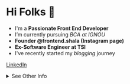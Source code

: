 # Hi Folks 👋

<!-- ![Divya](https://media-exp1.licdn.com/dms/image/C5603AQFDOiY-yy66IQ/profile-displayphoto-shrink_800_800/0/1634569925842?e=1641427200&v=beta&t=R-MPkNaX_rWh6Er85zliDGXd7SscVETryNFgY2wPoHg) -->

- I'm a **Passionate Front End Developer**
- I’m currently pursuing *BCA at IGNOU* 
- **Founder @frontend.shala (Instagram page)**
- **Ex-Software Engineer at TSI**
- I've recently started my *blogging* journey

[LinkedIn](https://www.linkedin.com/in/divya-reddy-58025a12b/)

<details>
    <summary>
       See Other Info
    </summary> 
         1. item 1
        1. item 2
        1. item 3

        - [x] HTML
        - [ ] CSS


        | Heading 1 | Heading 2 |
        |:---|:---:|
        |hi|hello|

        `const a = 'Divya'`

        ```
        const a = 'Divya'
        const a = 'Divya'
        const a = 'Divya'
        ```

        ```js
        const a = 'Divya'
        ```

        ```diff
        - const a = 'Divya';
        + const a = 'Reddy';
        ```

        > Be less curious about people & more curious about ideas

        I agree with this idea
</details>  
